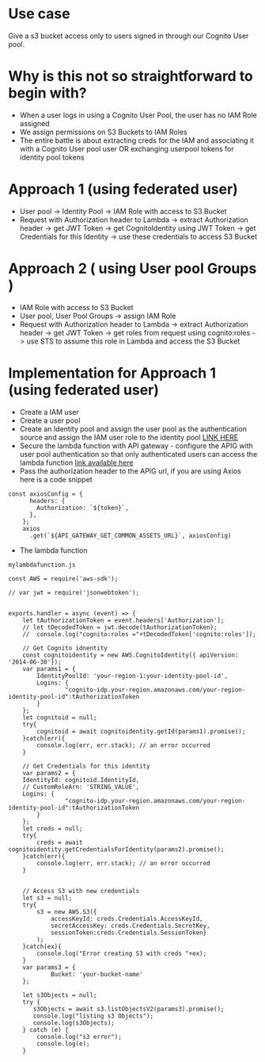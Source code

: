 # Use case
Give a s3 bucket access only to users signed in through our Cognito User pool. 

# Why is this not so straightforward to begin with?
 - When a user logs in using a Cognito User Pool, the user has no IAM Role assigned
 - We assign permissions on S3 Buckets to IAM Roles
 - The entire battle is about extracting creds for the IAM and associating it with a Cognito User pool user OR exchanging userpool tokens for identity pool tokens

# Approach 1 (using federated user)
- User pool -> Identity Pool -> IAM Role with access to S3 Bucket
- Request with Authorization header to Lambda -> extract Authorization header -> get JWT Token -> get CognitoIdentity using JWT Token -> get Credentials for this Identity -> use these credentials to access S3 Bucket

# Approach 2 ( using User pool Groups )
- IAM Role with access to S3 Bucket
- User pool, User Pool Groups -> assign IAM Role
- Request with Authorization header to Lambda -> extract Authorization header -> get JWT Token -> get roles from request using cognito:roles -> use STS to assume this role in Lambda and access the S3 Bucket

# Implementation for Approach 1 (using federated user)
- Create a IAM user 
- Create a user pool
- Create an Identity pool and assign the user pool as the authentication source and assign the IAM user role to the identity pool [LINK HERE](http://comingsoon.com)
- Secure the lambda function with API gateway -
 configure the APIG with user pool authentication so that only authenticated users can access the lambda function [ link available here](https://github.com/amythical/aws/blob/main/apigateway/secure-apigateway-with-cognito-userpool.md)
- Pass the authorization header to the APIG url, if you are using Axios here is a code snippet
```
const axiosConfig = {
      headers: {
        Authorization: `${token}`,
      },
    };
    axios
      .get(`${API_GATEWAY_GET_COMMON_ASSETS_URL}`, axiosConfig)
```
- The lambda function
```
mylambdafunction.js

const AWS = require('aws-sdk');

// var jwt = require('jsonwebtoken');


exports.handler = async (event) => {      
    let tAuthorizationToken = event.headers['Authorization'];
    // let tDecodedToken = jwt.decode(tAuthorizationToken);
    //  console.log("cognito:roles ="+tDecodedToken['cognito:roles']);
     
    // Get Cognito idnentity
    const cognitoidentity = new AWS.CognitoIdentity({ apiVersion: '2014-06-30'});
    var params1 = {
        IdentityPoolId: 'your-region-1:your-identity-pool-id', 
        Logins: {
				"cognito-idp.your-region.amazonaws.com/your-region-identity-pool-id":tAuthorizationToken 
        }
    };
    let cognitoid = null;
    try{
        cognitoid = await cognitoidentity.getId(params1).promise();
    }catch(err){
        console.log(err, err.stack); // an error occurred
    }

    // Get Credentials for this identity
    var params2 = {
    IdentityId: cognitoid.IdentityId, 
    // CustomRoleArn: 'STRING_VALUE',
    Logins: {
				"cognito-idp.your-region.amazonaws.com/your-region-identity-pool-id":tAuthorizationToken 
        }
    };
    let creds = null;
    try{
        creds = await cognitoidentity.getCredentialsForIdentity(params2).promise();
    }catch(err){
        console.log(err, err.stack); // an error occurred
    }
 

    // Access S3 with new credentials
    let s3 = null;
    try{
        s3 = new AWS.S3({
            accessKeyId: creds.Credentials.AccessKeyId,
            secretAccessKey: creds.Credentials.SecretKey,
            sessionToken:creds.Credentials.SessionToken}
        );
    }catch(ex){
        console.log("Error creating S3 with creds "+ex);
    }
    var params3 = { 
            Bucket: 'your-bucket-name'
    };

    let s3Objects = null;
    try {
       s3Objects = await s3.listObjectsV2(params3).promise();
       console.log("listing s3 Objects");
       console.log(s3Objects);
    } catch (e) {
        console.log("s3 error");
        console.log(e);
    }
```